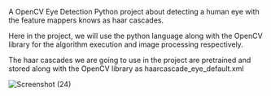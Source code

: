 A OpenCV Eye Detection Python project about detecting a human eye with the feature mappers knows as haar cascades.

Here in the project, we will use the python language along with the OpenCV library for the algorithm execution and image processing respectively.

The haar cascades we are going to use in the project are pretrained and stored along with the OpenCV library as haarcascade_eye_default.xml

![Screenshot (24)](https://user-images.githubusercontent.com/104356950/231226325-d5df64e3-7313-4347-bd26-940958df6051.png)

